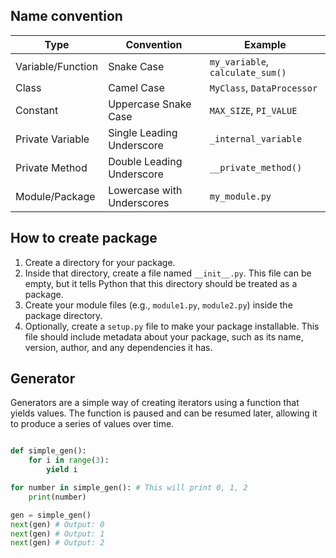 ## Name convention

| Type               | Convention               | Example                     |
|--------------------|--------------------------|-----------------------------|
| Variable/Function  | Snake Case              | `my_variable`, `calculate_sum()` |
| Class              | Camel Case              | `MyClass`, `DataProcessor`  |
| Constant           | Uppercase Snake Case    | `MAX_SIZE`, `PI_VALUE`      |
| Private Variable   | Single Leading Underscore | `_internal_variable`        |
| Private Method     | Double Leading Underscore | `__private_method()`        |
| Module/Package     | Lowercase with Underscores | `my_module.py`             |

## How to create package

1. Create a directory for your package.
2. Inside that directory, create a file named `__init__.py`. This file can be empty, but it tells Python that this directory should be treated as a package.
3. Create your module files (e.g., `module1.py`, `module2.py`) inside the package directory.
4. Optionally, create a `setup.py` file to make your package installable. This file should include metadata about your package, such as its name, version, author, and any dependencies it has.

## Generator

Generators are a simple way of creating iterators using a function that yields values. The function is paused and can be resumed later, allowing it to produce a series of values over time.

```python

def simple_gen():
    for i in range(3):
        yield i

for number in simple_gen(): # This will print 0, 1, 2
    print(number)

gen = simple_gen()
next(gen) # Output: 0
next(gen) # Output: 1
next(gen) # Output: 2
```